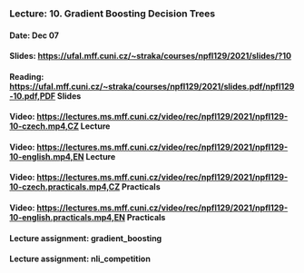 ### Lecture: 10. Gradient Boosting Decision Trees
#### Date: Dec 07
#### Slides: https://ufal.mff.cuni.cz/~straka/courses/npfl129/2021/slides/?10
#### Reading: https://ufal.mff.cuni.cz/~straka/courses/npfl129/2021/slides.pdf/npfl129-10.pdf,PDF Slides
#### Video: https://lectures.ms.mff.cuni.cz/video/rec/npfl129/2021/npfl129-10-czech.mp4,CZ Lecture
#### Video: https://lectures.ms.mff.cuni.cz/video/rec/npfl129/2021/npfl129-10-english.mp4,EN Lecture
#### Video: https://lectures.ms.mff.cuni.cz/video/rec/npfl129/2021/npfl129-10-czech.practicals.mp4,CZ Practicals
#### Video: https://lectures.ms.mff.cuni.cz/video/rec/npfl129/2021/npfl129-10-english.practicals.mp4,EN Practicals
#### Lecture assignment: gradient_boosting
#### Lecture assignment: nli_competition
